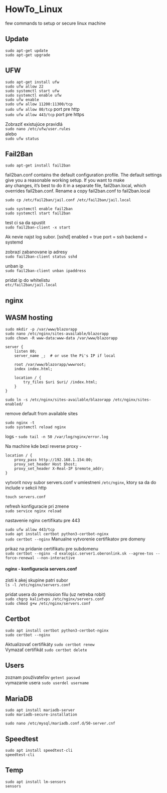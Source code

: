 # HowTo_Linux
few commands to setup or secure linux machine

## Update

`sudo apt-get update` </br>
`sudo apt-get upgrade` </br>

## UFW

`sudo apt-get install ufw` <br>
`sudo ufw allow 22` <br>
`sudo systemctl start ufw` <br>
`sudo systemctl enable ufw` <br>
`sudo ufw enable` <br>
`sudo ufw allow 11200:11300/tcp` <br>
`sudo ufw allow 80/tcp`  port pre http<br> 
`sudo ufw allow 443/tcp`  port pre https<br> 

Zobraziť existujúce pravidlá <br>
`sudo nano /etc/ufw/user.rules` <br>
alebo <br>
`sudo ufw status` <br>

## Fail2Ban

`sudo apt-get install fail2ban` </br>

fail2ban.conf contains the default configuration profile. The default settings give you a reasonable working setup. If you want to make </br>
any changes, it’s best to do it in a separate file, fail2ban.local, which overrides fail2ban.conf. Rename a copy fail2ban.conf to fail2ban.local </br>

`sudo cp /etc/fail2ban/jail.conf /etc/fail2ban/jail.local` </br>

`sudo systemctl enable fail2ban` </br>
`sudo systemctl start fail2ban` </br>

test ci sa da spustit </br>
`sudo fail2ban-client -x start` </br>

Ak nevie najst log subor.
[sshd]
enabled = true
port    = ssh
backend = systemd

zobrazí zabanovane ip adresy </br>
`sudo fail2ban-client status sshd` </br>

unban ip </br>
`sudo fail2ban-client unban ipaddress` </br>

pridat ip do whitelistu </br>
`etc/fail2ban/jail.local` </br>

## nginx <br>

## WASM hosting <br>

`sudo mkdir -p /var/www/blazorapp` <br>
`sudo nano /etc/nginx/sites-available/blazorapp` <br>
`sudo chown -R www-data:www-data /var/www/blazorapp` <br>

```
server {
    listen 80;
    server_name _;  # or use the Pi's IP if local

    root /var/www/blazorapp/wwwroot;
    index index.html;

    location / {
        try_files $uri $uri/ /index.html;
    }
}
```

`sudo ln -s /etc/nginx/sites-available/blazorapp /etc/nginx/sites-enabled/` <br>

remove default from available sites

`sudo nginx -t` <br>
`sudo systemctl reload nginx` <br>

logs - `sudo tail -n 50 /var/log/nginx/error.log` <br>

Na machine kde bezi reverse proxy -

```
location / {
    proxy_pass http://192.168.1.154:80;
    proxy_set_header Host $host;
    proxy_set_header X-Real-IP $remote_addr;
}
```

vytvorit novy subor servers.conf v umiestneni `/etc/nginx`, ktory sa da do include v sekcii http <br>

`touch servers.conf` <br>

refresh konfiguracie pri zmene <br>
`sudo service nginx reload` <br>

nastavenie nginx certifikatu pre 443 <br>

`sudo ufw allow 443/tcp` <br>
`sudo apt install certbot python3-certbot-nginx`  <br>
`sudo certbot --nginx` Manualne vytvorenie certifikatov pre domeny <br>

prikaz na pridanie certifikatu pre subdomenu <br>
`sudo certbot --nginx -d exalogic.server1.oberonlink.sk --agree-tos --force-renewal --non-interactive` <br>

#### nginx - konfiguracia servers.conf <br>

zisti k akej skupine patri subor <br>
`ls -l /etc/nginx/servers.conf` <br>

pridat usera do permission filu (uz netreba robit) <br>
`sudo chgrp kalixtvps /etc/nginx/servers.conf` <br>
`sudo chmod g+w /etc/nginx/servers.conf` <br>

## Certbot <br>

`sudo apt install certbot python3-certbot-nginx` <br>
`sudo certbot --nginx` <br>

Aktualizovať certifikáty  `sudo certbot renew` <br>
Vymazať certifikát `sudo certbot delete` <br>

## Users <br>

zoznam používateľov  `getent passwd` <br>
vymazanie usera `sudo userdel username` <br>

## MariaDB <br>

`sudo apt install mariadb-server` <br>
`sudo mariadb-secure-installation` <br>

`sudo nano /etc/mysql/mariadb.conf.d/50-server.cnf` <br>

## Speedtest <br>

`sudo apt install speedtest-cli` <br>
`speedtest-cli` <br>

## Temp <br>

`sudo apt install lm-sensors` <br>
`sensors` <br>
